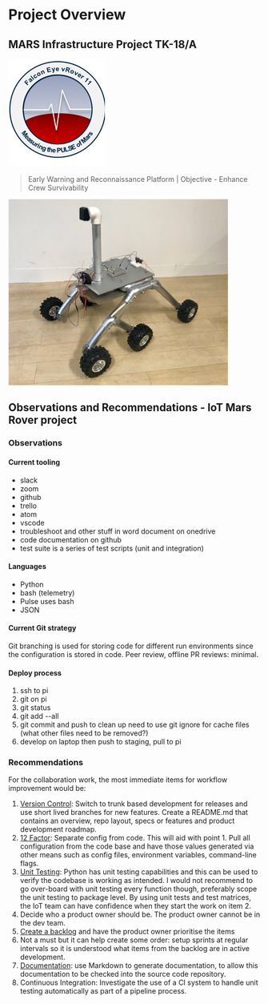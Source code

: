 # Project Overview #

## MARS Infrastructure Project TK-18/A ##

![logo](images/falconeye.png)

> Early Warning and Reconnaissance Platform | Objective - Enhance Crew Survivability

![Rover scale model](images/rover.png)

## Observations and Recommendations - IoT Mars Rover project ##

### Observations ###

#### Current tooling ####

* slack
* zoom
* github
* trello
* atom
* vscode
* troubleshoot and other stuff in word document on onedrive
* code documentation on github
* test suite is a series of test scripts (unit and integration)

#### Languages ####

* Python
* bash (telemetry)
* Pulse uses bash
* JSON

#### Current Git strategy ####

Git branching is used for storing code for different run environments since the configuration is stored in code.
Peer review, offline PR reviews: minimal.

#### Deploy process ####

1. ssh to pi
2. git on pi
3. git status
4. git add --all
5. git commit and push to clean up
need to use git ignore for cache files (what other files need to be removed?)
6. develop on laptop then push to staging, pull to pi

### Recommendations ###

For the collaboration work, the most immediate items for workflow improvement would be:

1. [Version Control](https://github.com/jricho/iot/blob/master/vcs/vcs.md): Switch to trunk based development for releases and use short lived branches for new features. Create a README.md that contains an overview, repo layout, specs or features and product development roadmap.
2. [12 Factor](https://github.com/jricho/iot/blob/master/12factor/12factor.md): Separate config from code. This will aid with point 1. Pull all configuration from the code base and have those values generated via other means such as config files, environment variables, command-line flags.
3. [Unit Testing](https://github.com/jricho/iot/blob/master/testing/testing.md): Python has unit testing capabilities and this can be used to verify the codebase is working as intended. I would not recommend to go over-board with unit testing every function though, preferably scope the unit testing to package level. By using unit tests and test matrices, the IoT team can have confidence when they start the work on item 2.
4. Decide who a product owner should be. The product owner cannot be in the dev team.
5. [Create a backlog](https://github.com/jricho/iot/blob/master/product/product.md) and have the product owner prioritise the items
6. Not a must but it can help create some order: setup sprints at regular intervals so it is understood what items from the backlog are in active development.
7. [Documentation](https://github.com/jricho/iot/blob/master/documentation/doco.md): use Markdown to generate documentation, to allow this documentation to be checked into the source code repository.
8. Continuous Integration: Investigate the use of a CI system to handle unit testing automatically as part of a pipeline process.